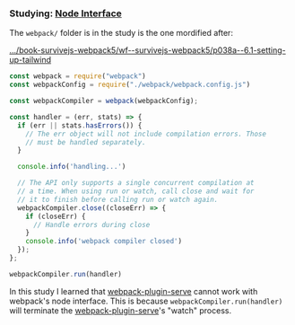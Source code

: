 ### Studying: [Node Interface](https://webpack.js.org/api/node/)

The `webpack/` folder is in the study is the one mordified after:

[.../book-survivejs-webpack5/wf--survivejs-webpack5/p038a--6.1-setting-up-tailwind](file:///.file/id=6571367.305787538/)



```js
const webpack = require("webpack")
const webpackConfig = require("./webpack/webpack.config.js")

const webpackCompiler = webpack(webpackConfig); 

const handler = (err, stats) => {
  if (err || stats.hasErrors()) {
    // The err object will not include compilation errors. Those
    // must be handled separately.
  }

  console.info('handling...')

  // The API only supports a single concurrent compilation at
  // a time. When using run or watch, call close and wait for
  // it to finish before calling run or watch again.
  webpackCompiler.close((closeErr) => {
    if (closeErr) {
      // Handle errors during close
    }
    console.info('webpack compiler closed')
  });
};

webpackCompiler.run(handler)
```

In this study I learned that [webpack-plugin-serve](https://github.com/shellscape/webpack-plugin-serve) cannot work with webpack's node interface. This is because `webpackCompiler.run(handler)` will terminate the [webpack-plugin-serve](https://github.com/shellscape/webpack-plugin-serve)'s "watch" process. 


